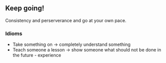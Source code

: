 ## Keep going!
Consistency and perserverance and go at your own pace.

### Idioms
- Take something on -> completely understand something
- Teach someone a lesson -> show someone what should not be done in the future - experience